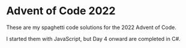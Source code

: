 # Advent of Code 2022
These are my spaghetti code solutions for the 2022 Advent of Code.

I started them with JavaScript, but Day 4 onward are completed in C#.
